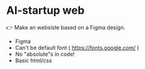 # AI-startup web
👉 Make an websiste based on a Figma design.
 - Figma
 - Can't be default font ( https://fonts.google.com/ )
 - No "absolute"s in code!
 - Basic html/css
